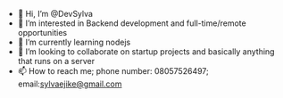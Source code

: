 - 👋 Hi, I’m @DevSylva
- 👀 I’m interested in Backend development and full-time/remote opportunities
- 🌱 I’m currently learning nodejs
- 💞️ I’m looking to collaborate on startup projects and basically anything that runs on a server
- 📫 How to reach me; phone number: 08057526497; email:sylvaejike@gmail.com

